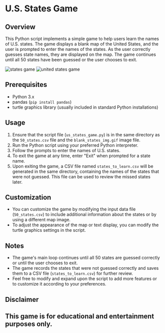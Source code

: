 # U.S. States Game

## Overview
This Python script implements a simple game to help users learn the names of U.S. states. The game displays a blank map of the United States, and the user is prompted to enter the names of the states. As the user correctly guesses state names, they are displayed on the map. The game continues until all 50 states have been guessed or the user chooses to exit.

![states game](https://github.com/user-attachments/assets/eed74261-96a3-4485-9f3a-53f9805298a4)
![united states game](https://github.com/user-attachments/assets/da570a54-c9c4-40ca-bcc7-2c93ad68c384)


## Prerequisites
- Python 3.x
- pandas (`pip install pandas`)
- turtle graphics library (usually included in standard Python installations)

## Usage
1. Ensure that the script file (`us_states_game.py`) is in the same directory as the `50_states.csv` file and the `blank_states_img.gif` image file.
2. Run the Python script using your preferred Python interpreter.
3. Follow the prompts to enter the names of U.S. states.
4. To exit the game at any time, enter "Exit" when prompted for a state name.
5. Upon exiting the game, a CSV file named `states_to_learn.csv` will be generated in the same directory, containing the names of the states that were not guessed. This file can be used to review the missed states later.

## Customization
- You can customize the game by modifying the input data file (`50_states.csv`) to include additional information about the states or by using a different map image.
- To adjust the appearance of the map or text display, you can modify the turtle graphics settings in the script.

## Notes
- The game's main loop continues until all 50 states are guessed correctly or until the user chooses to exit.
- The game records the states that were not guessed correctly and saves them to a CSV file (`states_to_learn.csv`) for further review.
- Feel free to modify and expand upon the script to add more features or to customize it according to your preferences.

## Disclaimer
This game is for educational and entertainment purposes only. 
---

